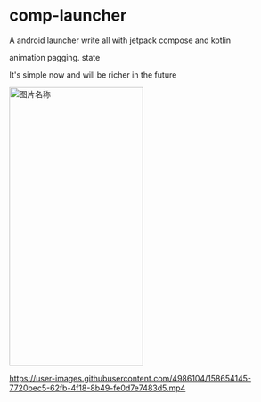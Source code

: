 # comp-launcher
A android launcher write all with jetpack compose and kotlin

animation pagging. state


It's simple now  and will be richer in the future


 <img src="https://github.com/dikeboy/compose-launcher/blob/main/review/splash1.png" width = "240" height = "500" alt="图片名称" align=center /> 
 
 https://user-images.githubusercontent.com/4986104/158654145-7720bec5-62fb-4f18-8b49-fe0d7e7483d5.mp4

